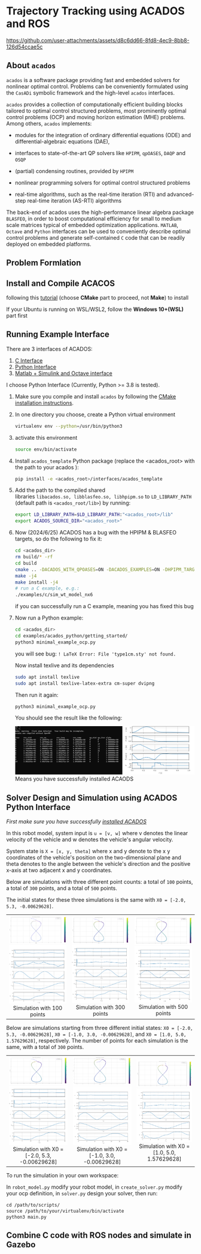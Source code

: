 # Trajectory Tracking using ACADOS and ROS

https://github.com/user-attachments/assets/d8c6dd66-8fd8-4ec9-8bb8-126d54ccae5c

## About `acados`
`acados` is a software package providing fast and embedded solvers for nonlinear optimal control. Problems can be conveniently formulated using the `CasADi` symbolic framework and the high-level `acados` interfaces.

`acados` provides a collection of computationally efficient building blocks tailored to optimal control structured problems, most prominently optimal control problems (OCP) and moving horizon estimation (MHE) problems. Among others, `acados` implements:

* modules for the integration of ordinary differential equations (ODE) and differential-algebraic equations (DAE),

* interfaces to state-of-the-art QP solvers like `HPIPM`, `qpOASES`, `DAQP` and `OSQP`

* (partial) condensing routines, provided by `HPIPM`

* nonlinear programming solvers for optimal control structured problems

* real-time algorithms, such as the real-time iteration (RTI) and advanced-step real-time iteration (AS-RTI) algorithms

The back-end of acados uses the high-performance linear algebra package `BLASFEO`, in order to boost computational efficiency for small to medium scale matrices typical of embedded optimization applications. `MATLAB`, `Octave` and `Python` interfaces can be used to conveniently describe optimal control problems and generate self-contained `C` code that can be readily deployed on embedded platforms.

## Problem Formlation

## Install and Compile ACACOS

following this [tutorial](https://docs.acados.org/installation/index.html) (choose **CMake** part to proceed, not **Make**) to install

If your Ubuntu is running on WSL/WSL2, follow the **Windows 10+(WSL)** part first

## Running Example Interface

There are 3 interfaces of ACADOS:

1. [C Interface](https://docs.acados.org/c_interface/index.html)
2. [Python Interface](https://docs.acados.org/python_interface/index.html)
3. [Matlab + Simulink and Octave interface](https://docs.acados.org/matlab_octave_interface/index.html)

I choose Python Interface (Currently, Python >= 3.8 is tested).

1. Make sure you compile and install `acados` by following the [CMake installation instructions](https://docs.acados.org/installation/index.html).
2. In one directory you choose, create a Python virtual environment
    
    ```bash
    virtualenv env --python=/usr/bin/python3
    ```
    
3. activate this environment
    
    ```bash
    source env/bin/activate
    ```
    
4. Install `acados_template` Python package (replace the <acados_root> with the path to your acados ):
    
    ```bash
    pip install -e <acados_root>/interfaces/acados_template
    ```
    
5. Add the path to the compiled shared libraries `libacados.so, libblasfeo.so, libhpipm.so` to `LD_LIBRARY_PATH` (default path is `<acados_root/lib>`) by running:
    
    ```bash
    export LD_LIBRARY_PATH=$LD_LIBRARY_PATH:"<acados_root>/lib"
    export ACADOS_SOURCE_DIR="<acados_root>"
    ```
    
6. Now (2024/6/25) ACADOS has a bug with the HPIPM & BLASFEO targets, so do the following to fix it:
    
    ```bash
    cd <acados_dir>
    rm build/* -rf
    cd build
    cmake .. -DACADOS_WITH_QPOASES=ON -DACADOS_EXAMPLES=ON -DHPIPM_TARGET=GENERIC -DBLASFEO_TARGET=GENERIC
    make -j4
    make install -j4
    # run a C example, e.g.:
    ./examples/c/sim_wt_model_nx6
    ```
    
    if you can successfully run a C example, meaning you has fixed this bug
    
7. Now run a Python example:
    
    ```bash
    cd <acados_dir>
    cd examples/acados_python/getting_started/
    python3 minimal_example_ocp.py
    ```
    
    you will see bug: `! LaTeX Error: File 'type1cm.sty' not found.`
    
    Now install texlive and its dependencies

   ```bash
   sudo apt install texlive
   sudo apt install texlive-latex-extra cm-super dvipng
   ```
    
    Then run it again:
    
    ```bash
    python3 minimal_example_ocp.py
    ```
    
    You should see the result like the following:
    
    ![Untitled](https://github.com/TianxiaoYe-Shawn/ACADOS_NMPC_ROS/blob/master/image.png)
    Means you have successfully installed ACAODS

## Solver Design and Simulation using ACADOS Python Interface
*First make sure you have successfully [installed ACADOS](https://github.com/TianxiaoYe-Shawn/ACADOS_NMPC_ROS/blob/master/README.md#install-acados)*

In this robot model, system input is `u = [v, w]` where v denotes the linear velocity of the vehicle and w denotes the vehicle's angular velocity. 

System state is `X = [x, y, theta]` where x and y denote to the x y coordinates of the vehicle's position on the two-dimensional plane and theta denotes to the angle between the vehicle's direction and the positive x-axis at two adjacent x and y coordinates.

Below are simulations with three different point counts: a total of `100` points, a total of `300` points, and a total of `500` points. 

The initial states for these three simulations is the same with `X0 = [-2.0, 5.3, -0.00629628]`.

<table>
  <tr>
    <td align="center">
      <img src="https://github.com/TianxiaoYe-Shawn/ACADOS_NMPC_ROS/blob/master/sim_100_plot.png" alt="First Image Top" width="100%" />
      <br><img src="https://github.com/TianxiaoYe-Shawn/ACADOS_NMPC_ROS/blob/master/sim_100_points.png" alt="First Image Bottom" width="100%" />
      <br>Simulation with 100 points
    </td>
    <td align="center">
      <img src="https://github.com/TianxiaoYe-Shawn/ACADOS_NMPC_ROS/blob/master/sim_300_plot.png" alt="Second Image Top" width="100%" />
      <br><img src="https://github.com/TianxiaoYe-Shawn/ACADOS_NMPC_ROS/blob/master/sim_300_points.png" alt="Second Image Bottom" width="100%" />
      <br>Simulation with 300 points
    </td>
    <td align="center">
      <img src="https://github.com/TianxiaoYe-Shawn/ACADOS_NMPC_ROS/blob/master/sim_500_plot.png" alt="Third Image Top" width="100%" />
      <br><img src="https://github.com/TianxiaoYe-Shawn/ACADOS_NMPC_ROS/blob/master/sim_500_points.png" alt="Third Image Bottom" width="100%" />
      <br>Simulation with 500 points
    </td>
  </tr>
</table>

Below are simulations starting from three different initial states: `X0 = [-2.0, 5.3, -0.00629628]`, `X0 = [-1.0, 3.0, -0.00629628]`, and `X0 = [1.0, 5.0, 1.57629628]`, respectively. The number of points for each simulation is the same, with a total of `300` points.

<table>
  <tr>
    <td align="center">
      <img src="https://github.com/TianxiaoYe-Shawn/ACADOS_NMPC_ROS/blob/master/sim_300_plot.png" alt="First Image Top" width="100%" />
      <br><img src="https://github.com/TianxiaoYe-Shawn/ACADOS_NMPC_ROS/blob/master/sim_300_points.png" alt="First Image Bottom" width="100%" />
      <br>Simulation with X0 = [-2.0, 5.3, -0.00629628]
    </td>
    <td align="center">
      <img src="https://github.com/TianxiaoYe-Shawn/ACADOS_NMPC_ROS/blob/master/sim_300_plot_2.png" alt="Second Image Top" width="100%" />
      <br><img src="https://github.com/TianxiaoYe-Shawn/ACADOS_NMPC_ROS/blob/master/sim_300_points_2.png" alt="Second Image Bottom" width="100%" />
      <br>Simulation with X0 = [-1.0, 3.0, -0.00629628]
    </td>
    <td align="center">
      <img src="https://github.com/TianxiaoYe-Shawn/ACADOS_NMPC_ROS/blob/master/sim_300_plot_3.png" alt="Third Image Top" width="100%" />
      <br><img src="https://github.com/TianxiaoYe-Shawn/ACADOS_NMPC_ROS/blob/master/sim_300_points_3.png" alt="Third Image Bottom" width="100%" />
      <br>Simulation with X0 = [1.0, 5.0, 1.57629628]
    </td>
  </tr>
</table>

To run the simulation in your own workspace:

In `robot_model.py` modify your robot model, in `create_solver.py` modify your ocp definition, in `solver.py` design your solver, then run:
```
cd /path/to/scripts/
source /path/to/your/virtualenv/bin/activate
python3 main.py
```
## Combine C code with ROS nodes and simulate in Gazebo
